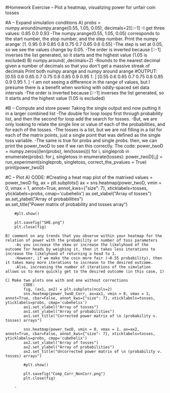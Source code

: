 #Homework Exercise – Plot a heatmap, visualizing power for unfair coin tosses



#A – Expand simulation conditions
	A) probs = numpy.around(numpy.arange(0.55, 1.05, 0.05), decimals=2)[::-1]
		-I get three values:
			0.85
			0.0
			0.93
		-The numpy.arange(0.55, 1.05, 0.05) corresponds to the start number, the stop number, and the step number.
			Print the numpy arange: [1.   0.95 0.9  0.85 0.8  0.75 0.7  0.65 0.6  0.55]
		-The step is set at 0.05, so we see the values change by 0.05. 
		-The order is inverted because [::-1] inverses the list generated, so it starts and the highest value (1.05 is excluded)
	B) numpy.around( ,decimals=2)
		-Rounds to the nearest decimal given a number of decimals so that you don't get a massive streak of decimals
			Print both numpy arange and numpy around arange
			#OUTPUT:
			[0.55 0.6  0.65 0.7  0.75 0.8  0.85 0.9  0.95 1.  ]
			[0.55 0.6  0.65 0.7  0.75 0.8  0.85 0.9  0.95 1.  ]
		-I am not seeing a difference in the range of values, but I presume there is a benefit when working with oddly-spaced set data intervals
		-The order is inverted because [::-1] inverses the list generated, so it starts and the highest value (1.05 is excluded)

#B – Compute and store power
	Taking the single output and now putting it in a larger combined list
		-The double for loop loops first through probability list, and then the second for loop add the search for tosses.
		-But, we are only looking to relate the single line or value of each of the probabilities, and for each of the tosses. 
		-The tosses is a list, but we are not filling in a list for each of the matrix points, just a single point that was defined as the single toss variable. 
		-The same is true for probs and single probs. then, we can print the power_twoD to see if we ran this correctly.
		 The code:
	power_twoD = numpy.zeros((len(probs), len(tosses)))
	for i, singleprob in enumerate(probs):
	    for j, singletoss in enumerate(tosses):
	        power_twoD[i,j] = run_experiment(singleprob, singletoss, correct_the_pvalues = True)
	print(power_twoD)
	

#C – Plot
	A)
		CODE:
		#Creating a heat map plot of the matrixed values = power_twoD
		fig, ax = plt.subplots()
		ax = sns.heatmap(power_twoD, vmin = 0, vmax = 1, annot=True, annot_kws={"size": 7}, xticklabels=tosses, yticklabels=probs, cmap='cubehelix')
		ax.set_xlabel("Array of tosses")
		ax.set_ylabel("Array of probabilities")    
		ax.set_title("Power matrix of probability and tosses array")

		#plt.show()

		plt.savefig("SHE.png")
		plt.close(fig)

	B) comment on any trends that you observe within your heatmap for the relation of power with the probability or number of toss parameters
		-As you increase the skew or increase the likelyhood of the outcome for heads by weighing it, then it takes less iterations to increase the likelyhood of returning a head to 1.
		-However, if we make the coin more fair (~0.55 probability), then it takes many more iterations to increase to the desired outcome.
		-Also, increasing the number of iterations of the simulation allows us to more quickly get to the desired outcome (in this case, 1)
		
	C) Make two plots one with and one without corrections
			CODE:
			fig, (ax1, ax2) = plt.subplots(ncols=2)
			sns.heatmap(power_twoD_Corr, ax=ax1, vmin = 0, vmax = 1, annot=True, cbar=False, annot_kws={"size": 7}, xticklabels=tosses, yticklabels=probs, cmap='cubehelix')
			ax1.set_xlabel("Array of tosses")
			ax1.set_ylabel("Array of probabilities")    
			ax1.set_title("Corrected power matrix of \n (probability v. tosses) arrays")

			sns.heatmap(power_twoD, vmin = 0, vmax = 1, ax=ax2, annot=True, cbar=False, annot_kws={"size": 7}, xticklabels=tosses, yticklabels=probs, cmap='cubehelix')
			ax2.set_xlabel("Array of tosses")
			ax2.set_ylabel("Array of probabilities")    
			ax2.set_title("Uncorrected power matrix of \n (probability v. tosses) arrays")

			#plt.show()

			plt.savefig("Comp_Corr_NonCorr.png")
			plt.close(fig)
		
		-
		